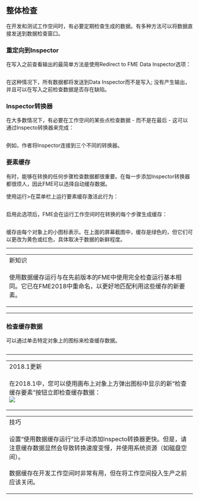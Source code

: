   <div id="readme" class="readme blob instapaper_body">
    <article class="markdown-body entry-content" itemprop="text"><h2><a id="user-content-integrated-inspection" class="anchor" aria-hidden="true" href="https://github.com/safesoftware/FMETraining/blob/Desktop-Basic-2018/DesktopBasic3WorkspaceDesign/3.10.IntegratedInspection.md#integrated-inspection"></a><font style="vertical-align: inherit;"><font style="vertical-align: inherit;">整体检查</font></font></h2>
<p><font style="vertical-align: inherit;"><font style="vertical-align: inherit;">在开发和测试工作空间时，有必要定期检查生成的数据。</font><font style="vertical-align: inherit;">有多种方法可以将数据直接发送到数据检查窗口。</font></font></p>
<h3><a id="user-content-redirect-to-inspector" class="anchor" aria-hidden="true" href="https://github.com/safesoftware/FMETraining/blob/Desktop-Basic-2018/DesktopBasic3WorkspaceDesign/3.10.IntegratedInspection.md#redirect-to-inspector"></a><font style="vertical-align: inherit;"><font style="vertical-align: inherit;">重定向到Inspector</font></font></h3>
<p><font style="vertical-align: inherit;"><font style="vertical-align: inherit;">在写入之前查看输出的最简单方法是使用Redirect to FME Data Inspector选项：</font></font></p>
<p><a target="_blank" rel="noopener noreferrer" href="https://github.com/safesoftware/FMETraining/blob/Desktop-Basic-2018/DesktopBasic3WorkspaceDesign/Images/Img3.026.RedirectOutput.png"><img src="./Images/Img3.026.RedirectOutput.png" alt="" style="max-width:100%;"></a></p>
<p><font style="vertical-align: inherit;"><font style="vertical-align: inherit;">在这种情况下，所有数据都将发送到Data Inspector而不是写入; </font><font style="vertical-align: inherit;">没有产生输出，并且可以在写入之前检查数据是否存在缺陷。</font></font></p>
<h3><a id="user-content-inspector-transformers" class="anchor" aria-hidden="true" href="https://github.com/safesoftware/FMETraining/blob/Desktop-Basic-2018/DesktopBasic3WorkspaceDesign/3.10.IntegratedInspection.md#inspector-transformers"></a><font style="vertical-align: inherit;"><font style="vertical-align: inherit;">Inspector转换器</font></font></h3>
<p><font style="vertical-align: inherit;"><font style="vertical-align: inherit;">在大多数情况下，有必要在工作空间的某些点检查数据 - 而不是在最后 - 这可以通过Inspecto转换器来完成：</font></font></p>
<p><a target="_blank" rel="noopener noreferrer" href="https://github.com/safesoftware/FMETraining/blob/Desktop-Basic-2018/DesktopBasic3WorkspaceDesign/Images/Img3.027.InspectorTransformers.png"><img src="./Images/Img3.027.InspectorTransformers.png" alt="" style="max-width:100%;"></a></p>
<p><font style="vertical-align: inherit;"><font style="vertical-align: inherit;">例如，作者将Inspector连接到三个不同的转换器。</font></font></p>
<h3><a id="user-content-feature-caching" class="anchor" aria-hidden="true" href="https://github.com/safesoftware/FMETraining/blob/Desktop-Basic-2018/DesktopBasic3WorkspaceDesign/3.10.IntegratedInspection.md#feature-caching"></a><font style="vertical-align: inherit;"><font style="vertical-align: inherit;">要素缓存</font></font></h3>
<p><font style="vertical-align: inherit;"><font style="vertical-align: inherit;">有时，能够在转换的任何步骤检查数据都很重要。</font><font style="vertical-align: inherit;">在每一步添加Inspector转换器都很烦人，因此FME可以选择自动缓存数据。</font></font></p>
<p><font style="vertical-align: inherit;"><font style="vertical-align: inherit;">使用运行&gt;在菜单栏上运行要素缓存激活此行为：</font></font></p>
<p><a target="_blank" rel="noopener noreferrer" href="https://github.com/safesoftware/FMETraining/blob/Desktop-Basic-2018/DesktopBasic3WorkspaceDesign/Images/Img3.028.RunWithCaching.png"><img src="./Images/Img3.028.RunWithCaching.png" alt="" style="max-width:100%;"></a></p>
<p><font style="vertical-align: inherit;"><font style="vertical-align: inherit;">启用此选项后，FME会在运行工作空间时在转换的每个步骤生成缓存：</font></font></p>
<p><a target="_blank" rel="noopener noreferrer" href="https://github.com/safesoftware/FMETraining/blob/Desktop-Basic-2018/DesktopBasic3WorkspaceDesign/Images/Img3.029.GreenCaches.png"><img src="./Images/Img3.029.GreenCaches.png" alt="" style="max-width:100%;"></a></p>
<p><font style="vertical-align: inherit;"><font style="vertical-align: inherit;">缓存由每个对象上的小图标表示。</font><font style="vertical-align: inherit;">在上面的屏幕截图中，缓存是绿色的，但它们可以更改为黄色或红色，具体取决于数据的新鲜程度。</font></font></p>
<hr>

<table>
<tbody><tr>
<td>
<i></i><font style="vertical-align: inherit;"><font style="vertical-align: inherit;">
新知识
</font></font></td>
</tr>
<tr>
<td><font style="vertical-align: inherit;"><font style="vertical-align: inherit;">

使用数据缓存运行与在先前版本的FME中使用完全检查运行基本相同。</font><font style="vertical-align: inherit;">它已在FME2018中重命名，以更好地匹配利用这些缓存的新要素。

</font></font></td>
</tr>
</tbody></table>
<hr>
<h3><a id="user-content-inspecting-cached-data" class="anchor" aria-hidden="true" href="https://github.com/safesoftware/FMETraining/blob/Desktop-Basic-2018/DesktopBasic3WorkspaceDesign/3.10.IntegratedInspection.md#inspecting-cached-data"></a><font style="vertical-align: inherit;"><font style="vertical-align: inherit;">检查缓存数据</font></font></h3>
<p><font style="vertical-align: inherit;"><font style="vertical-align: inherit;">可以通过单击特定对象上的图标来检查缓存数据。</font></font></p>
<p><a target="_blank" rel="noopener noreferrer" href="https://github.com/safesoftware/FMETraining/blob/Desktop-Basic-2018/DesktopBasic3WorkspaceDesign/Images/Img3.030.InspectACache.png"><img src="./Images/Img3.030.InspectACache.png" alt="" style="max-width:100%;"></a></p>
<hr>

<table>
<tbody><tr>
<td>
<i></i><font style="vertical-align: inherit;"><font style="vertical-align: inherit;">
2018.1更新
</font></font></td>
</tr>
<tr>
<td><font style="vertical-align: inherit;"><font style="vertical-align: inherit;">

在2018.1中，您可以使用画布上对象上方弹出图标中显示的新“检查缓存要素”按钮立即检查缓存数据：
</font></font><br><a target="_blank" rel="noopener noreferrer" href="https://github.com/safesoftware/FMETraining/blob/Desktop-Basic-2018/DesktopBasic3WorkspaceDesign/Images/Img3.029a.InspectCachedFeaturesButton.png"><img src="./Images/Img3.029a.InspectCachedFeaturesButton.png" style="max-width:100%;"></a>

</td>
</tr>
</tbody></table>

<table>
<tbody><tr>
<td>
<i></i><font style="vertical-align: inherit;"><font style="vertical-align: inherit;">
技巧
</font></font></td>
</tr>
<tr>
<td><font style="vertical-align: inherit;"><font style="vertical-align: inherit;">

设置“使用数据缓存运行”比手动添加Inspecto转换器更快。</font><font style="vertical-align: inherit;">但是，请注意缓存数据显然会导致转换速度变慢，并使用系统资源（如磁盘空间）。
</font></font><br><br><font style="vertical-align: inherit;"><font style="vertical-align: inherit;">数据缓存在开发工作空间时非常有用，但在将工作空间投入生产之前应该关闭。

</font></font></td>
</tr>
</tbody></table>
</article>
  </div>
